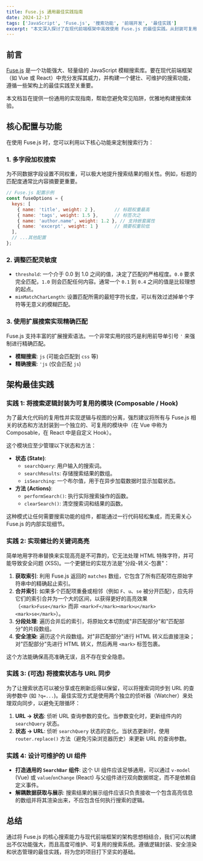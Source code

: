 ```yaml
---
title: Fuse.js 通用最佳实践指南
date: 2024-12-17
tags: ['JavaScript', 'Fuse.js', '搜索功能', '前端开发', '最佳实践']
excerpt: "本文深入探讨了在现代前端框架中高效使用 Fuse.js 的最佳实践。从封装可复用逻辑、实现健壮的关键词高亮，到与 URL 状态同步，提供一份通用、高效的实现指南。"
---
```


## 前言

[Fuse.js](https://fusejs.io/) 是一个功能强大、轻量级的 JavaScript 模糊搜索库。要在现代前端框架（如 Vue 或 React）中充分发挥其威力，并构建一个健壮、可维护的搜索功能，遵循一些架构上的最佳实践至关重要。

本文档旨在提供一份通用的实现指南，帮助您避免常见陷阱，优雅地构建搜索体验。

## 核心配置与功能

在使用 Fuse.js 时，您可以利用以下核心功能来定制搜索行为：

### 1. 多字段加权搜索
为不同数据字段设置不同权重，可以极大地提升搜索结果的相关性。例如，标题的匹配度通常比内容摘要更重要。

```javascript
// Fuse.js 配置示例
const fuseOptions = {
  keys: [
    { name: 'title', weight: 2 },       // 标题权重最高
    { name: 'tags', weight: 1.5 },      // 标签次之
    { name: 'author.name', weight: 1.2 }, // 支持嵌套属性
    { name: 'excerpt', weight: 1 }      // 摘要权重较低
  ],
  // ...其他配置
};
```

### 2. 调整匹配灵敏度
- `threshold`: 一个介于 0.0 到 1.0 之间的值，决定了匹配的严格程度。`0.0` 要求完全匹配，`1.0` 则会匹配任何内容。通常一个 `0.1` 到 `0.4` 之间的值是比较理想的起点。
- `minMatchCharLength`: 设置匹配所需的最短字符长度，可以有效过滤掉单个字符等无意义的模糊匹配。

### 3. 使用扩展搜索实现精确匹配
Fuse.js 支持丰富的扩展搜索语法。一个非常实用的技巧是利用前导单引号 `'` 来强制进行精确匹配。

- **模糊搜索**: `js` (可能会匹配到 `css` 等)
- **精确搜索**: `'js` (仅会匹配 `js`)

## 架构最佳实践

### 实践 1: 将搜索逻辑封装为可复用的模块 (Composable / Hook)

为了最大化代码的复用性并实现逻辑与视图的分离，强烈建议将所有与 Fuse.js 相关的状态和方法封装到一个独立的、可复用的模块中（在 Vue 中称为 Composable，在 React 中是自定义 Hook）。

这个模块应至少管理以下状态和方法：
- **状态 (State)**:
  - `searchQuery`: 用户输入的搜索词。
  - `searchResults`: 存储搜索结果的数组。
  - `isSearching`: 一个布尔值，用于在异步加载数据时显示加载状态。
- **方法 (Actions)**:
  - `performSearch()`: 执行实际搜索操作的函数。
  - `clearSearch()`: 清空搜索词和结果的函数。

这种模式让任何需要搜索功能的组件，都能通过一行代码轻松集成，而无需关心 Fuse.js 的内部实现细节。

### 实践 2: 实现健壮的关键词高亮

简单地用字符串替换来实现高亮是不可靠的，它无法处理 HTML 特殊字符，并可能导致安全问题 (XSS)。一个更健壮的实现方法是"分段-转义-包裹"：

1.  **获取索引**: 利用 Fuse.js 返回的 `matches` 数组，它包含了所有匹配项在原始字符串中的精确起止索引。
2.  **合并索引**: 如果多个匹配项重叠或相邻（例如 `F`、`u`、`se` 被分开匹配），应先将它们的索引合并为一个大的区间，以获得更好的高亮效果（`<mark>Fuse</mark>` 而非 `<mark>F</mark><mark>u</mark><mark>se</mark>`）。
3.  **分段处理**: 遍历合并后的索引，将原始文本切割成"非匹配部分"和"匹配部分"的片段数组。
4.  **安全渲染**: 遍历这个片段数组。对"非匹配部分"进行 HTML 转义后直接渲染；对"匹配部分"先进行 HTML 转义，然后再用 `<mark>` 标签包裹。

这个方法能确保高亮准确无误，且不存在安全隐患。

### 实践 3: (可选) 将搜索状态与 URL 同步

为了让搜索状态可以被分享或在刷新后得以保留，可以将搜索词同步到 URL 的查询参数中 (如 `?q=...`)。最佳实现方式是使用两个独立的侦听器（Watcher）来处理双向同步，以避免无限循环：

1.  **URL -> 状态**: 侦听 URL 查询参数的变化。当参数变化时，更新组件内的 `searchQuery` 状态。
2.  **状态 -> URL**: 侦听 `searchQuery` 状态的变化。当状态更新时，使用 `router.replace()` 方法（避免污染浏览器历史）来更新 URL 的查询参数。

### 实践 4: 设计可维护的 UI 组件

- **打造通用的 `SearchBar` 组件**: 这个 UI 组件应该足够通用，可以通过 `v-model` (Vue) 或 `value`/`onChange` (React) 与父组件进行双向数据绑定，而不是依赖自定义事件。
- **解耦数据获取与展示**: 搜索结果的展示组件应该只负责接收一个包含高亮信息的数组并将其渲染出来，不应包含任何执行搜索的逻辑。

## 总结

通过将 Fuse.js 的核心搜索能力与现代前端框架的架构思想相结合，我们可以构建出不仅功能强大，而且高度可维护、可复用的搜索系统。遵循逻辑封装、安全渲染和状态管理的最佳实践，将为您的项目打下坚实的基础。 